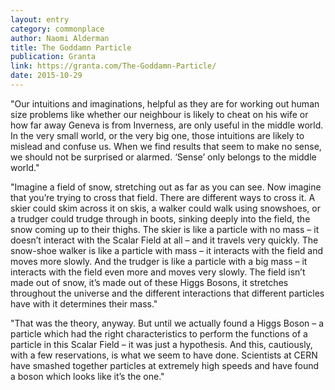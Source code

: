 ```yaml
---
layout: entry
category: commonplace
author: Naomi Alderman
title: The Goddamn Particle
publication: Granta
link: https://granta.com/The-Goddamn-Particle/
date: 2015-10-29
---
```


"Our intuitions and imaginations, helpful as they are for working out human size problems like whether our neighbour is likely to cheat on his wife or how far away Geneva is from Inverness, are only useful in the middle world. In the very small world, or the very big one, those intuitions are likely to mislead and confuse us. When we find results that seem to make no sense, we should not be surprised or alarmed. ‘Sense’ only belongs to the middle world."

"Imagine a field of snow, stretching out as far as you can see. Now imagine that you’re trying to cross that field. There are different ways to cross it. A skier could skim across it on skis, a walker could walk using snowshoes, or a trudger could trudge through in boots, sinking deeply into the field, the snow coming up to their thighs. The skier is like a particle with no mass – it doesn’t interact with the Scalar Field at all – and it travels very quickly. The snow-shoe walker is like a particle with mass – it interacts with the field and moves more slowly. And the trudger is like a particle with a big mass – it interacts with the field even more and moves very slowly. The field isn’t made out of snow, it’s made out of these Higgs Bosons, it stretches throughout the universe and the different interactions that different particles have with it determines their mass."

"That was the theory, anyway. But until we actually found a Higgs Boson – a particle which had the right characteristics to perform the functions of a particle in this Scalar Field – it was just a hypothesis. And this, cautiously, with a few reservations, is what we seem to have done. Scientists at CERN have smashed together particles at extremely high speeds and have found a boson which looks like it’s the one."
